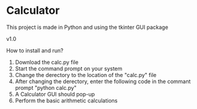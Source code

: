 # Calculator
This project is made in Python and using the tkinter GUI package

v1.0

How to install and run?
1. Download the calc.py file
2. Start the command prompt on your system
3. Change the derectory to the location of the "calc.py" file
3. After changing the derectory, enter the following code in the commant prompt
  "python calc.py"
4. A Calculator GUI should pop-up
5. Perform the basic arithmetic calculations
